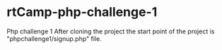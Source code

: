 # rtCamp-php-challenge-1
Php challenge 1
After cloning the project the start point of the project is "phpchallenge1/signup.php" file.
